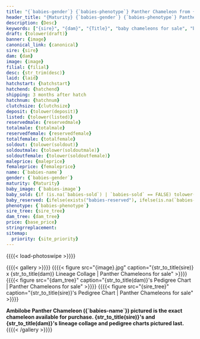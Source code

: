 ```yaml
---
title: "{`babies-gender`} {`babies-phenotype`} Panther Chameleon from {str_to_title(sire)} x {str_to_title(dam)} ({`babies-name`})"
header_title: "{Maturity} {`babies-gender`} {`babies-phenotype`} Panther Chameleon from {str_to_title(sire)} x {str_to_title(dam)} | {`babies-name`}"
description: {Desc}
keywords: ["{sire}", "{dam}", "{Title}", "baby chameleons for sale", "buy panther chameleon", "panther for sale", "ambilobe panther chameleons for sale", "ambilobe panther chameleon for sale"]
draft: {tolower(draft)}
banner: {image}
canonical_link: {canonical}
sire: {sire}
dam: {dam}
image: {image}
filial: {filial}
desc: {str_trim(desc)}
laid: {laid}
hatchstart: {hatchstart}
hatchend: {hatchend}
shipping: 3 months after hatch
hatchnum: {hatchnum}
clutchsize: {clutchsize}
deposit: {tolower(deposit)}
listed: {tolower(listed)}
reservedmale: {reservedmale}
totalmale: {totalmale}
reservedfemale: {reservedfemale}
totalfemale: {totalfemale}
soldout: {tolower(soldout)}
soldoutmale: {tolower(soldoutmale)}
soldoutfemale: {tolower(soldoutfemale)}
maleprice: {maleprice}
femaleprice: {femaleprice}
name: {`babies-name`}
gender: {`babies-gender`}
maturity: {Maturity}
baby_image: {`babies-image`}
baby_sold: {if (is.na(`babies-sold`) | `babies-sold` == FALSE) tolower(FALSE) else tolower(TRUE)}
baby_reserved: {ifelse(exists("babies-reserved"), ifelse(is.na(`babies-reserved`) | `babies-reserved` == FALSE, tolower(FALSE), tolower(TRUE)), tolower(FALSE))}
phenotype: {`babies-phenotype`}
sire_tree: {sire_tree}
dam_tree: {dam_tree}
price: {base_price}
stringrreplacement:
sitemap: 
  priority: {site_priority}
---
```


{{{{< load-photoswipe >}}}}

{{{{< gallery >}}}}
  {{{{< figure src="{image}.jpg" caption="{str_to_title(sire)} x {str_to_title(dam)} Lineage Collage | Panther Chameleons for sale" >}}}}
  {{{{< figure src="{dam_tree}" caption="{str_to_title(dam)}'s Pedigree Chart | Panther Chameleons for sale" >}}}}
  {{{{< figure src="{sire_tree}" caption="{str_to_title(sire)}'s Pedigree Chart | Panther Chameleons for sale" >}}}}
  <figcaption itemprop="description"><strong>Ambilobe Panther Chameleon ({`babies-name`}) pictured is the exact chameleon available for purchase. {str_to_title(sire)}'s and {str_to_title(dam)}'s lineage collage and pedigree charts pictured last.</strong></figcaption>
{{{{< /gallery >}}}}
